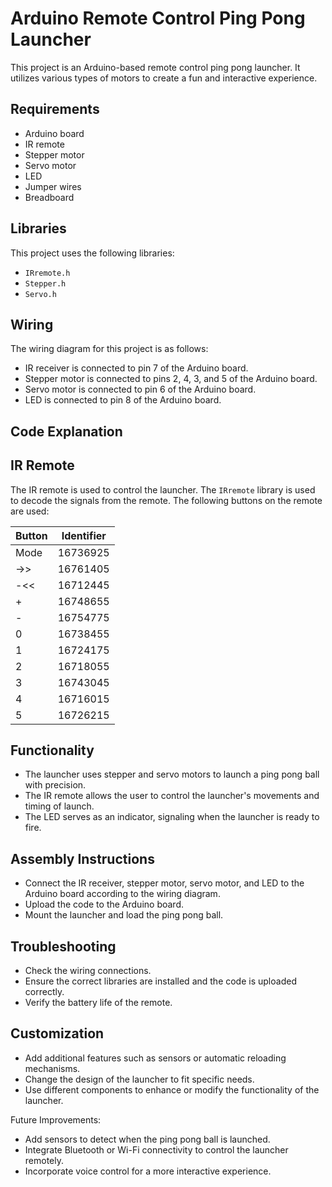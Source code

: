 # Arduino Remote Control Ping Pong Launcher
This project is an Arduino-based remote control ping pong launcher. It utilizes various types of motors to create a fun and interactive experience.

## Requirements
-   Arduino board
-   IR remote
-   Stepper motor
-   Servo motor
-   LED
-   Jumper wires
-   Breadboard

## Libraries
This project uses the following libraries:

-   `IRremote.h`
-   `Stepper.h`
-   `Servo.h`

## Wiring
The wiring diagram for this project is as follows:

-   IR receiver is connected to pin 7 of the Arduino board.
-   Stepper motor is connected to pins 2, 4, 3, and 5 of the Arduino board.
-   Servo motor is connected to pin 6 of the Arduino board.
-   LED is connected to pin 8 of the Arduino board.


Code Explanation
----------------

## IR Remote

The IR remote is used to control the launcher. The `IRremote` library is used to decode the signals from the remote. The following buttons on the remote are used:

| Button | Identifier |
| --- | --- |
| Mode | 16736925 |
| ->> | 16761405 |
| -<< | 16712445 |
| + | 16748655 |
| - | 16754775 |
| 0 | 16738455 |
| 1 | 16724175 |
| 2 | 16718055 |
| 3 | 16743045 |
| 4 | 16716015 |
| 5 | 16726215 |


## Functionality

-   The launcher uses stepper and servo motors to launch a ping pong ball with precision.
-   The IR remote allows the user to control the launcher's movements and timing of launch.
-   The LED serves as an indicator, signaling when the launcher is ready to fire.

## Assembly Instructions

-   Connect the IR receiver, stepper motor, servo motor, and LED to the Arduino board according to the wiring diagram.
-   Upload the code to the Arduino board.
-   Mount the launcher and load the ping pong ball.

## Troubleshooting

-   Check the wiring connections.
-   Ensure the correct libraries are installed and the code is uploaded correctly.
-   Verify the battery life of the remote.

## Customization

-   Add additional features such as sensors or automatic reloading mechanisms.
-   Change the design of the launcher to fit specific needs.
-   Use different components to enhance or modify the functionality of the launcher.

Future Improvements:

-   Add sensors to detect when the ping pong ball is launched.
-   Integrate Bluetooth or Wi-Fi connectivity to control the launcher remotely.
-   Incorporate voice control for a more interactive experience.
